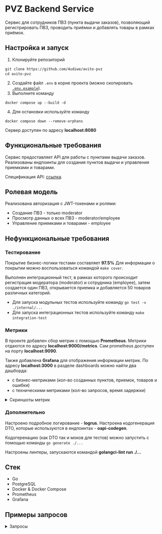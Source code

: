 # PVZ Backend Service
Сервис для сотрудников ПВЗ (пункта выдачи заказов), позволяющий регистрировать ПВЗ, проводить приёмки и добавлять товары в рамках приёмок.

## Настройка и запуск
1. Клонируйте репозиторий
```
git clone https://github.com/4udiwe/avito-pvz
cd avito-pvz
```
2. Создайте файл `.env` в корне проекта (можно скопировать [`.env.example`](.env.example)).
3. Выполните команду
```
docker compose up --build -d
```
4. Для остановки используйте команду
```
docker compose down --remove-orphans
```

Сервер доступен по адресу __localhost:8080__

## Функциональные требования
Сервис предоставляет API для работы с пунктами выдачи заказов.
Реализованы ендпоинты для создания пунктов выдачи и управления приемками и товарами.

Спецификация API: [ссылка](https://github.com/avito-tech/tech-internship/blob/main/Tech%20Internships/Backend/Backend-trainee-assignment-spring-2025/swagger.yaml).

## Ролевая модель
Реализована авторизация с JWT-токенами и ролями:
- Создание ПВЗ - только moderator
- Просмотр данных о всех ПВЗ - moderator/employee
- Управление приемками и товарами - employee

## Нефункциональные требования
### Тестирование
Покрытие бизнес-логики тестами составляет __97.5%__
Для информации о покрытии можно воспользоваться командой `make cover`.

Выполнен интеграционный тест, в рамках которого происходит регистрация модератора (moderator) и сотрудника (employee), затем создается один ПВЗ, открывается приемка и добавляется 50 товаров различных категорий.

* Для запуска модульных тестов используйте команду `go test -v ./internal/...`
* Для запуска интеграционных тестов используйте команду `make integration-test`

### Метрики
В проекте добавлен сбор метрик с помощью __Prometheus__. Метрики отдаются по адресу __localhost:9000/metrics__. Сам prometheus доступен на порту __localhost:9090__.

Также добавлена __Grafana__ для отображения информации метрик. По адресу __localhost:3000__ в разделе dashboards можно найти два дашборда:
- с бизнес-метриками (кол-во созданных пунктов, приемок, товаров и ошибки)
- с техническими метриками (кол-во запросов, время задержки)

<details>
  <summary>Скриншоты метрик</summary>

  ![tech_metrics](.github/pictures/tech-metrics.png)
  ![buisness_metrics](.github/pictures/buisness-metrics.png)
</details>

### Дополнительно
Настроено подробное логирование - __logrus__.
Настроена кодогенерация DTO, которые используются в ендпоинтах - __oapi-codegen__.

Кодогеренацию (как DTO так и моков для тестов) можно запустить с помощью команды `go generate ./...`

Настроены линтеры, запускаются командой __golangci-lint run ./...__

## Стек
- Go
- PostgreSQL
- Docker & Docker Compose
- Prometheus
- Grafana

## Примеры запросов

<details>
  <summary>Запросы</summary>

  ![query1](.github/pictures/query1.png)
  ![query2](.github/pictures/query2.png)
  ![query3](.github/pictures/query3.png)
</details>